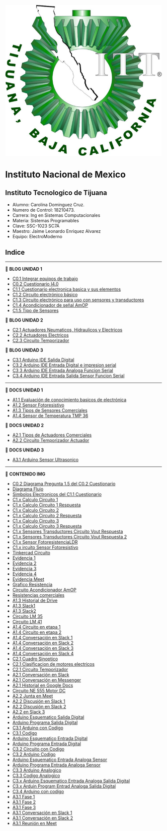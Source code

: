  ![ITT](/Img/itt.jpg)
 
# Instituto Nacional de Mexico
## Instituto Tecnologico de Tijuana
- Alumno: Carolina Dominguez Cruz.
- Numero de Control: 18210473.
- Carrera: Ing en Sistemas Computacionales
- Materia: Sistemas Programables
- Clave: SSC-1023 SC7A
- Maestro: Jaime Leonardo Enriquez Alvarez
- Equipo: ElectroModerno

## Indice
---
:blue_book: **BLOG UNIDAD 1**

- [C0.1 Integrar equipos de trabajo](Blog/C0.1_Integrar_equipos_de_trabajo.md)
- [C0.2 Cuestionario I4.0](Blog/C0.2_Cuestionario_I4.0.md)
- [C1.1 Cuestionario electronica basica y sus elementos](Blog/C1.1_Cuestionario_electrónica_básica_y_sus_elementos.md)
- [C1.2 Circuito electrónico básico](Blog/C1.2_Circuito_electrónico_básico.md)
- [C1.3 Circuito electrónico para uso con sensores y transductores](Blog/C1.3_Circuito_electrónico_para_uso_con_sensores_y_transductores.md)
- [C1.4 Acondicionador de señal AmOP](Blog/C1.4_Acondicionador_de_senal_AmOP.md)
- [C1.5 Tipo de Sensores](Blog/C1.5_Tipos_de_sensores.md)


:blue_book: **BLOG UNIDAD 2**
- [C2.1 Actuadores Neumaticos, Hidraulicos y Electricos](Blog/C2.1_ActuadoresNeumaticosHidraulicos.md)
- [C2.2 Actuadores Electricos](Blog/C2.2_Actuadores_electricos.md)
- [C2.3 Circuito Temporizador](Blog/C2.3_CircuitoTemporizador555.md)

:blue_book: **BLOG UNIDAD 3**

- [C3.1 Arduino IDE Salida Digital](Blog/C3.1_ArduinoIDE_SalidaDigital.md)
- [C3.2 Arduino IDE Entrada Digital e impresion serial](Blog/C3.2_ArduinoIDE_EntradaDigitalImpresionSerial.md)
- [C3 3 Arduino IDE Entrada Analoga Funcion Serial](Blog/C3.3_ArduinoIDE_EntradaAnalogaFuncionSerial.md)
- [C3.4 Arduino IDE Entrada Salida Sensor Funcion Serial](Blog/C3.4_ArduinoIDE_EntradaSalidaSensorFuncionSerial.md)

---

:green_book: **DOCS UNIDAD 1**

- [A1.1 Evaluación de conocimiento basicos de electrónica](Docs/A1.1_Evaluación_de_conocimiento_basicos_de_electrónica.md)
- [A1.2 Sensor Fotoresistivo](Docs/A.1.2_Sensor_Fotoresistivo.md)
- [A1.3 Tipos de Sensores Comerciales](Docs/A1.3_Tipos_Sensores_Comerciales.md)
- [A1.4 Sensor de Temperatura TMP 36](Docs/A1.4_Sensor_Temperatura_TMP36.md)

:green_book: **DOCS UNIDAD 2**

- [A2.1 Tipos de Actuadores Comerciales](Docs/A2.1_Tipos_Actuadores_Comerciales.md)
- [A2.2 Circuito Temporizador Actuador](Docs/A2.2_Circuito_temporizador_actuador.md)


:green_book: **DOCS UNIDAD 3**

- [A3.1 Arduino Sensor Ultrasonico](Docs/A3.1_Arduino_SensorUltrasonico.md)
  
---
:orange_book: **CONTENIDO IMG**

- [C0.2 Diagrama Pregunta 1.5 del C0.2 Cuestionario](Img/Pregunta15.drawio.png)
- [Diagrama Flujo](Img/Flujo.drawio.png)
- [Simbolos Electronicos del C1.1 Cuestionario](Img/C1.x_SimbolosElectronicos.png)
- [C1.x Calculo Circuito 1](Img/C1.x_CalculoCircuito-1.png)
- [C1.x Calculo Circuito 1 Respuesta](Img/C1.x_CalculoCircuito_Respuesta.png)
- [C1.x Calculo Circuito 2](Img/C1.x_CalculoCircuito-2.png)
- [C1.x Calculo Circuito 2 Respuesta](Img/C1.x_CalculoCircuito-2_Respuesta.png)
- [C1.x Calculo Circuito 3](Img/C1.x_CalculoCircuito-3.png)
- [C1.x Calculo Circuito 3 Respuesta](Img/C1.x_CalculoCircuito-3_Respuesta.png)
- [C1.x Sensores Transductores Circuito Vout Respuesta](Img/C1.x_SensoresTransductoresCircuitoVout.png)
- [C1.x Sensores Transductores Circuito Vout Respuesta 2](Img/C1.x_SensoresTransductoresCircuitoVout2.png)
- [C1.x Sensor FotoresistenciaLDR](Img/C1.x_Sensor_FotoresistenciaLDR.png)
- [C1.x ircuito Sensor Fotoresistivo](Img/C1.x_CircuitoSensorFotoresistivo.png)
- [Tinkercad Circuito](Img/tinkercad_circuito.png)
- [Evidencia 1](Img/Evidencia1.png)
- [Evidencia 2](Img/evidencia2.png)
- [Evidencia 3](Img/Evidencia3.png)
- [Evidencia 4](Img/evidencia4.png)
- [Evidencia Meet](Img/Meet.jpg)
- [Grafico Resistencia](Img/resistencia_votaje.png)
- [Circuito Acondicionador AmOP](Img/C1.x_CircuitoAcondicionadorAmOP.png)
- [Resistencias comerciales](Img/ResistenciasComerciales.png)
- [A1.3 Historial de Drive](Img/A1.3_drive_historial.png)
- [A1.3 Slack1](Img/A1.3_slack_1.png)
- [A1.3 Slack2](Img/A1.3_slack_2.png)
- [Circuito LM 35](Img/C1.x_CircuitoLM35_Etapa1.png)
- [Circuito LM 41](Img/C1.x_CircuitoLM741_Etapa2.png)
- [A1.4 Circuito en etapa 1](Img/A1.4_etapa1_circuito.png)
- [A1.4 Circuito en etapa 2](Img/A1.4_etapa2_circuito.png)
- [A1.4 Conversación en Slack 1](Img/A1.4_slack_1.png)
- [A1.4 Conversación en Slack 2](Img/A1.4_slack_2.png)
- [A1.4 Conversación en Slack 3](Img/A1.4_slack_3.png)
- [A1.4 Conversación en Slack 4](Img/A1.4_slack_4.png)
- [C2.1 Cuadro Sinoptico](/Img/C2.1_Cuadro_sinóptico.png)
- [C2.1 Clasificacion de motores electricos](/Img/C2.2_motores_eléctricos.png)
- [C2.1 Circuito Temporizador](/Img/C2.x_CircuitoTemporizadorNE555.png)
- [A2.1 Conversación en Slack](/Img/A2.1_slack_1.png)
- [A2.1 Conversación en Messenger](/Img/A2.1_messenger_1.png)
- [A2.1 Historial en Google Docs](/Img/A2.1_drive_historial.png)
- [Circuito NE 555 Motor DC](/Img/C2.x_CircuitoNe555MotorDC.png)
- [A2.2 Junta en Meet](/Img/A2.2_meet.png)
- [A2.2 Discusión en Slack 1](/Img/A2.2_slack1.png)
- [A2.2 Discusión en Slack 2](/Img/A2.2_slack2.png)
- [A2.2 en Slack 3](/Img/A2.2_slack3.png)
- [Arduino Esquematico Salida Digital](/Img/C3.x_ArduinoEsquematicoSalidaDigital.png)
- [Arduino Programa Salida Digital](/Img/C3.x_ArduinoProgramaSalidaDigital.png)
- [C3.1 Arduino con Codigo](/Img/C3.1_AduinoCodigo.png)
- [C3.1 Codigo](/Img/C3.1_Codigo.png)
- [Arduino Esquematico Entrada Digital](/Img/C3.x_ArduinoEsquematicoEntradaDigital.png)
- [Arduino Programa Entrada Digital](/Img/C3.x_ArduinoProgramaEntradaDigital.png)
- [C3.2 Circuito con Codigo](/Img/C3.2_CircuitoCodigo.png)
- [C3.2 Arduino Codigo](/Img/C3.2_ArduinoCodigo.png)
- [Arduino Esquematico Entrada Analoga Sensor](/Img/C3.x_ArduinoEsquematicoEntradaAnalogaSensor.png)
- [Arduino Programa Entrada Analoga Sensor](/Img/C3.x_ArduinoProgramaEntradaAnalogaSensor.png)
- [C3.3 Arduino Analogico](/Img/C3.3_ArduinoCodigo.png)
- [C3.3 Codigo Analogico](/Img/C3.3_Codigo.png)
- [C3.x Arduino Esquematico Entrada Analoga Salida Digital](/Img/C3.x_ArduinoEsquematicoEntradaAnalogaSalidaDigital.png)
- [C3.x Arduin Program Entrad Analoga Salida Digital](/Img/C3.x_ArduinoProgramaEntradaAnalogaSalidaDigital.png)
- [C3.4 Arduino con codigo](/Img/C3.4_ArduinoCodigo.PNG)
- [A3.1 Fase 1](/Img/A3.1_circuito_1.png)
- [A3.1 Fase 2](/Img/A3.1_circuito_2.png)
- [A3.1 Fase 3](/Img/A3.1_circuito_3.png)
- [A3.1 Conversación en Slack 1](/Img/A3.1_slack_1.png)
- [A3.1 Conversación en Slack 2](/Img/A3.1_slack_2.png)
- [A3.1 Reunión en Meet](/Img/A3.1_meet.png)